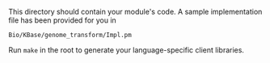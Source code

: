 This directory should contain your module's code.
A sample implementation file has been provided for you in

```Bio/KBase/genome_transform/Impl.pm```

Run `make` in the root to generate your language-specific client libraries.
